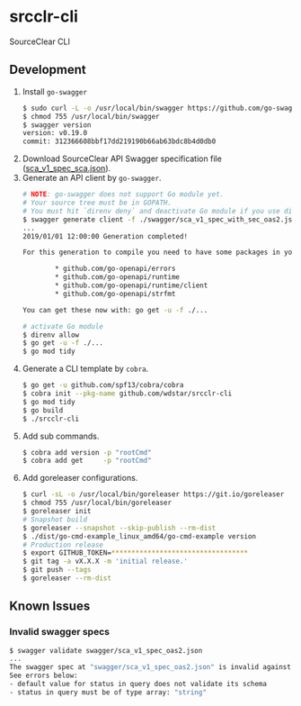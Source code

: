 # srcclr-cli
SourceClear CLI

## Development

1. Install `go-swagger`
    ```bash
    $ sudo curl -L -o /usr/local/bin/swagger https://github.com/go-swagger/go-swagger/releases/download/v0.19.0/swagger_linux_amd64
    $ chmod 755 /usr/local/bin/swagger
    $ swagger version
    version: v0.19.0
    commit: 312366608bbf17dd219190b66ab63bdc8b4d0db0
    ```
1. Download SourceClear API Swagger specification file ([sca_v1_spec_sca.json](https://help.veracode.com/viewer/book-attachment/LMv_dtSHyb7iIxAQznC~9w/TJ9aAyVCY8DBEwCSH89EQQ)).
1. Generate an API client by `go-swagger`.
    ```bash
    # NOTE: go-swagger does not support Go module yet.
    # Your source tree must be in GOPATH.
    # You must hit `direnv deny` and deactivate Go module if you use direnv. 
    $ swagger generate client -f ./swagger/sca_v1_spec_with_sec_oas2.json --default-scheme=https
    ...
    2019/01/01 12:00:00 Generation completed!

    For this generation to compile you need to have some packages in your GOPATH:

            * github.com/go-openapi/errors
            * github.com/go-openapi/runtime
            * github.com/go-openapi/runtime/client
            * github.com/go-openapi/strfmt

    You can get these now with: go get -u -f ./...
    
    # activate Go module
    $ direnv allow
    $ go get -u -f ./...
    $ go mod tidy
    ```
1. Generate a CLI template by `cobra`.
    ```bash
    $ go get -u github.com/spf13/cobra/cobra
    $ cobra init --pkg-name github.com/wdstar/srcclr-cli
    $ go mod tidy
    $ go build
    $ ./srcclr-cli
    ```
1. Add sub commands.
    ```bash
    $ cobra add version -p "rootCmd"
    $ cobra add get     -p "rootCmd"
    ```
1. Add goreleaser configurations.
    ```bash
    $ curl -sL -o /usr/local/bin/goreleaser https://git.io/goreleaser
    $ chmod 755 /usr/local/bin/goreleaser
    $ goreleaser init
    # Snapshot build
    $ goreleaser --snapshot --skip-publish --rm-dist
    $ ./dist/go-cmd-example_linux_amd64/go-cmd-example version
    # Production release
    $ export GITHUB_TOKEN=**********************************
    $ git tag -a vX.X.X -m 'initial release.'
    $ git push --tags
    $ goreleaser --rm-dist
    ```

## Known Issues

### Invalid swagger specs

```bash
$ swagger validate swagger/sca_v1_spec_oas2.json 
...
The swagger spec at "swagger/sca_v1_spec_oas2.json" is invalid against swagger specification 2.0.
See errors below:
- default value for status in query does not validate its schema
- status in query must be of type array: "string"
```
